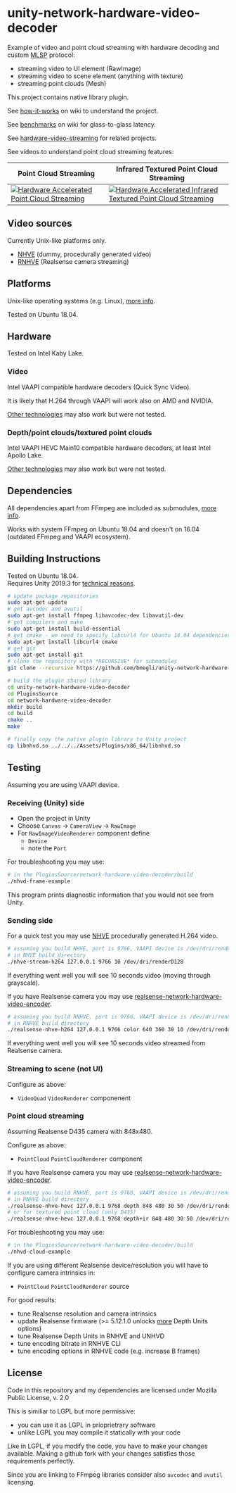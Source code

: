 # unity-network-hardware-video-decoder

Example of video and point cloud streaming with hardware decoding and custom [MLSP](https://github.com/bmegli/minimal-latency-streaming-protocol) protocol:

- streaming video to UI element (RawImage)
- streaming video to scene element (anything with texture)
- streaming point clouds (Mesh)

This project contains native library plugin.

See [how-it-works](https://github.com/bmegli/unity-network-hardware-video-decoder/wiki/How-it-works) on wiki to understand the project.

See [benchmarks](https://github.com/bmegli/unity-network-hardware-video-decoder/wiki/Benchmarks) on wiki for glass-to-glass latency.

See [hardware-video-streaming](https://github.com/bmegli/hardware-video-streaming) for related projects.

See videos to understand point cloud streaming features:

| Point Cloud Streaming | Infrared Textured Point Cloud Streaming |
|-----------------------|-----------------------------------------|
| [![Hardware Accelerated Point Cloud Streaming](http://img.youtube.com/vi/qnTxhfNW-_4/0.jpg)](http://www.youtube.com/watch?v=qnTxhfNW-_4) | [![Hardware Accelerated Infrared Textured Point Cloud Streaming](http://img.youtube.com/vi/zVIuvWMz5mU/0.jpg)](https://www.youtube.com/watch?v=zVIuvWMz5mU) |

## Video sources

Currently Unix-like platforms only.

- [NHVE](https://github.com/bmegli/network-hardware-video-encoder) (dummy, procedurally generated video)
- [RNHVE](https://github.com/bmegli/realsense-network-hardware-video-encoder) (Realsense camera streaming)

## Platforms 

Unix-like operating systems (e.g. Linux), [more info](https://github.com/bmegli/unity-network-hardware-video-decoder/wiki/Platforms).

Tested on Ubuntu 18.04.

## Hardware

Tested on Intel Kaby Lake.

### Video

Intel VAAPI compatible hardware decoders (Quick Sync Video).

It is likely that H.264 through VAAPI will work also on AMD and NVIDIA.

[Other technologies](https://github.com/bmegli/unity-network-hardware-video-decoder/wiki/Hardware) may also work but were not tested.


### Depth/point clouds/textured point clouds

Intel VAAPI HEVC Main10 compatible hardware decoders, at least Intel Apollo Lake.

[Other technologies](https://github.com/bmegli/unity-network-hardware-video-decoder/wiki/Hardware) may also work but were not tested.

## Dependencies

All dependencies apart from FFmpeg are included as submodules, [more info](https://github.com/bmegli/unity-network-hardware-video-decoder/wiki/Dependencies).

Works with system FFmpeg on Ubuntu 18.04 and doesn't on 16.04 (outdated FFmpeg and VAAPI ecosystem).

## Building Instructions

Tested on Ubuntu 18.04.\
Requires Unity 2019.3  for [technical reasons](https://github.com/bmegli/unity-network-hardware-video-decoder/wiki/How-it-works#point-clouds).

``` bash
# update package repositories
sudo apt-get update 
# get avcodec and avutil
sudo apt-get install ffmpeg libavcodec-dev libavutil-dev
# get compilers and make 
sudo apt-get install build-essential
# get cmake - we need to specify libcurl4 for Ubuntu 18.04 dependencies problem
sudo apt-get install libcurl4 cmake
# get git
sudo apt-get install git
# clone the repository with *RECURSIVE* for submodules
git clone --recursive https://github.com/bmegli/unity-network-hardware-video-decoder.git

# build the plugin shared library
cd unity-network-hardware-video-decoder
cd PluginsSource
cd network-hardware-video-decoder
mkdir build
cd build
cmake ..
make

# finally copy the native plugin library to Unity project
cp libnhvd.so ../../../Assets/Plugins/x86_64/libnhvd.so
```

## Testing

Assuming you are using VAAPI device.

### Receiving (Unity) side

- Open the project in Unity
- Choose `Canvas` -> `CameraView` -> `RawImage`
- For `RawImageVideoRenderer` component define
	- `Device`
	- note the `Port`

For troubleshooting you may use:

```bash
# in the PluginsSource/network-hardware-video-decoder/build
./nhvd-frame-example
```

This program prints diagnostic information that you would not see from Unity.

### Sending side

For a quick test you may use [NHVE](https://github.com/bmegli/network-hardware-video-encoder) procedurally generated H.264 video.

```bash
# assuming you build NHVE, port is 9766, VAAPI device is /dev/dri/renderD128
# in NHVE build directory
./nhve-stream-h264 127.0.0.1 9766 10 /dev/dri/renderD128
```

If everything went well you will see 10 seconds video (moving through grayscale).

If you have Realsense camera you may use [realsense-network-hardware-video-encoder](https://github.com/bmegli/realsense-network-hardware-video-encoder).

```bash
# assuming you build RNHVE, port is 9766, VAAPI device is /dev/dri/renderD128
# in RNHVE build directory
./realsense-nhve-h264 127.0.0.1 9766 color 640 360 30 10 /dev/dri/renderD128
```

If everything went well you will see 10 seconds video streamed from Realsense camera.


### Streaming to scene (not UI)

Configure as above:
- `VideoQuad` `VideoRenderer` componenent

### Point cloud streaming

Assuming Realsense D435 camera with 848x480.

Configure as above:
- `PointCloud` `PointCloudRenderer` component

If you have Realsense camera you may use [realsense-network-hardware-video-encoder](https://github.com/bmegli/realsense-network-hardware-video-encoder).

```bash
# assuming you build RNHVE, port is 9768, VAAPI device is /dev/dri/renderD128
# in RNHVE build directory
./realsense-nhve-hevc 127.0.0.1 9768 depth 848 480 30 50 /dev/dri/renderD128
# or for textured point cloud (only D435)
./realsense-nhve-hevc 127.0.0.1 9768 depth+ir 848 480 30 50 /dev/dri/renderD128
```

For troubleshooting you may use:

```bash
# in the PluginsSource/network-hardware-video-decoder/build
./nhvd-cloud-example
```

If you are using different Realsense device/resolution you will have to configure camera intrinsics in:
- `PointCloud` `PointCloudRenderer` source

For good results:
- tune Realsense resolution and camera intrinsics
- update Realsense firmware (>= 5.12.1.0 unlocks [more](https://github.com/bmegli/realsense-depth-to-vaapi-hevc10/wiki/How-it-works#depth-units) Depth Units options)
- tune Realsense Depth Units in RNHVE and UNHVD
- tune encoding bitrate in RNHVE CLI
- tune encoding options in RNHVE code (e.g. increase B frames)

## License

Code in this repository and my dependencies are licensed under Mozilla Public License, v. 2.0

This is similiar to LGPL but more permissive:
- you can use it as LGPL in prioprietrary software
- unlike LGPL you may compile it statically with your code

Like in LGPL, if you modify the code, you have to make your changes available.
Making a github fork with your changes satisfies those requirements perfectly.

Since you are linking to FFmpeg libraries consider also `avcodec` and `avutil` licensing.


